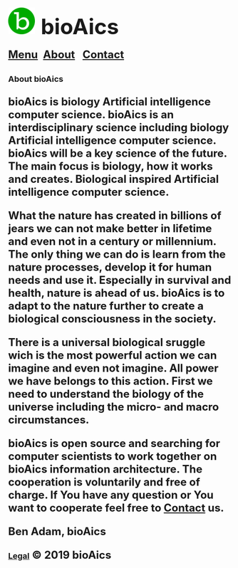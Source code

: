 # <a href="https://bioaics.github.io"><img width="60px" src="/bioAics.svg" /></a> &nbsp;<strong><font size="7">bioAics</font></strong>
<strong><font size="5"><a href="https://bioaics.github.io/menu">Menu</a></font></strong>&nbsp;&nbsp;&nbsp;<strong><font size="5"><a href="https://bioaics.github.io/about">About</a>&nbsp;&nbsp;&nbsp;<strong><font size="5"><a href="https://bioaics.github.io/contact">Contact</a></font></strong>
<p><strong><font size="4">About bioAics</font></strong></p>
<p>bioAics is biology Artificial intelligence computer science. bioAics is an interdisciplinary science including biology Artificial intelligence computer science. bioAics will be a key science of the future. The main focus is biology, how it works and creates. Biological inspired Artificial intelligence computer science.</p>
<p>What the nature has created in billions of jears we can not make better in lifetime and even not in a century or millennium. The only thing we can do is learn from the nature processes, develop it for human needs and use it. Especially in survival and health, nature is ahead of us. bioAics is to adapt to the nature further to create a biological consciousness in the society.</p>
<p>There is a universal biological sruggle wich is the most powerful action we can imagine and even not imagine. All power we have belongs to this action. First we need to understand the biology of the universe including the micro- and macro circumstances.</p>
<p>bioAics is open source and searching for computer scientists to work together on bioAics information architecture. The cooperation is voluntarily and free of charge. If You have any question or You want to cooperate feel free to <strong><a href="https://bioaics.github.io/contact">Contact</a></strong> us.

Ben Adam, bioAics

<strong><font size="4"><a href="https://bioaics.github.io/legal">Legal</a></font></strong> © 2019 bioAics
